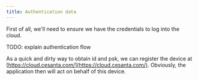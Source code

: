 ```yaml
---
title: Authentication data
---
```


First of all, we'll need to ensure we have the credentials to log into the
cloud.

TODO: explain authentication flow

As a quick and dirty way to obtain id and psk, we can register the device at
[https://cloud.cesanta.com/](https://cloud.cesanta.com/). Obviously, the
application then will act on behalf of this device.

